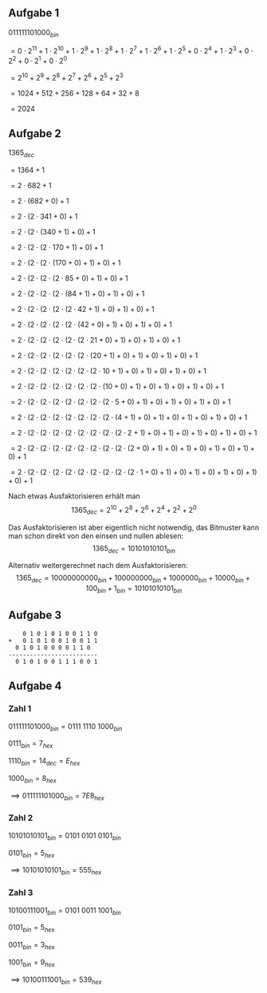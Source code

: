 ## Aufgabe 1
$011111101000_{bin}$

$= 0 \cdot 2^{11} + 1 \cdot 2^{10} + 1 \cdot 2^9 + 1 \cdot 2^8 + 1 \cdot 2^7 + 1 \cdot 2^6 + 1 \cdot 2^5 + 0 \cdot 2^4 + 1 \cdot 2^3 + 0 \cdot 2^2 + 0 \cdot 2^1 + 0 \cdot 2^0$

$= 2^{10} + 2^9 + 2^8 + 2^7 + 2^6 + 2^5 + 2^3$

$= 1024 + 512 + 256 + 128 + 64 + 32 + 8$

$= 2024$

## Aufgabe 2
$1365_{dec}$

$=1364 + 1$

$= 2 \cdot 682 + 1$

$= 2 \cdot (682 + 0) + 1$

$= 2 \cdot (2 \cdot 341 + 0) + 1$

$= 2 \cdot (2 \cdot (340 + 1) + 0) + 1$

$= 2 \cdot (2 \cdot (2 \cdot 170 + 1) + 0) + 1$

$= 2 \cdot (2 \cdot (2 \cdot (170 + 0) + 1) + 0) + 1$

$= 2 \cdot (2 \cdot (2 \cdot (2 \cdot 85 + 0) + 1) + 0) + 1$

$= 2 \cdot (2 \cdot (2 \cdot (2 \cdot (84 + 1) + 0) + 1) + 0) + 1$

$= 2 \cdot (2 \cdot (2 \cdot (2 \cdot (2 \cdot 42 + 1) + 0) + 1) + 0) + 1$

$= 2 \cdot (2 \cdot (2 \cdot (2 \cdot (2 \cdot (42 + 0) + 1) + 0) + 1) + 0) + 1$

$= 2 \cdot (2 \cdot (2 \cdot (2 \cdot (2 \cdot (2 \cdot 21 + 0) + 1) + 0) + 1) + 0) + 1$

$= 2 \cdot (2 \cdot (2 \cdot (2 \cdot (2 \cdot (2 \cdot (20 + 1) + 0) + 1) + 0) + 1) + 0) + 1$

$= 2 \cdot (2 \cdot (2 \cdot (2 \cdot (2 \cdot (2 \cdot (2 \cdot 10 + 1) + 0) + 1) + 0) + 1) + 0) + 1$

$= 2 \cdot (2 \cdot (2 \cdot (2 \cdot (2 \cdot (2 \cdot (2 \cdot (10 + 0) + 1) + 0) + 1) + 0) + 1) + 0) + 1$

$= 2 \cdot (2 \cdot (2 \cdot (2 \cdot (2 \cdot (2 \cdot (2 \cdot (2 \cdot 5 + 0) + 1) + 0) + 1) + 0) + 1) + 0) + 1$

$= 2 \cdot (2 \cdot (2 \cdot (2 \cdot (2 \cdot (2 \cdot (2 \cdot (2 \cdot (4 + 1) + 0) + 1) + 0) + 1) + 0) + 1) + 0) + 1$

$= 2 \cdot (2 \cdot (2 \cdot (2 \cdot (2 \cdot (2 \cdot (2 \cdot (2 \cdot (2 \cdot 2 + 1) + 0) + 1) + 0) + 1) + 0) + 1) + 0) + 1$

$= 2 \cdot (2 \cdot (2 \cdot (2 \cdot (2 \cdot (2 \cdot (2 \cdot (2 \cdot (2 \cdot (2 + 0) + 1) + 0) + 1) + 0) + 1) + 0) + 1) + 0) + 1$

$= 2 \cdot (2 \cdot (2 \cdot (2 \cdot (2 \cdot (2 \cdot (2 \cdot (2 \cdot (2 \cdot (2 \cdot 1 + 0) + 1) + 0) + 1) + 0) + 1) + 0) + 1) + 0) + 1$

Nach etwas Ausfaktorisieren erhält man
$$1365_{dec} = 2^{10} + 2^8 + 2^6 + 2^4 + 2^2 + 2^0$$

Das Ausfaktorisieren ist aber eigentlich nicht notwendig, das Bitmuster kann man schon direkt von den einsen und nullen ablesen:
$$1365_{dec} = 10101010101_{bin}$$

Alternativ weitergerechnet nach dem Ausfaktorisieren:
$$1365_{dec} = 10000000000_{bin} + 100000000_{bin} + 1000000_{bin} + 10000_{bin} + 100_{bin} + 1_{bin} = 10101010101_{bin}$$

## Aufgabe 3
```
    0 1 0 1 0 1 0 0 1 1 0
+   0 1 0 1 0 0 1 0 0 1 1
  0 1 0 1 0 0 0 0 1 1 0
-------------------------
  0 1 0 1 0 0 1 1 1 0 0 1
```

## Aufgabe 4

### Zahl 1
$011111101000_{bin} = 0111~1110~1000_{bin}$

$0111_{bin} = 7_{hex}$

$1110_{bin} = 14_{dec} = E_{hex}$

$1000_{bin} = 8_{hex}$

$\implies 011111101000_{bin} = 7E8_{hex}$

### Zahl 2
$10101010101_{bin} = 0101~0101~0101_{bin}$

$0101_{bin} = 5_{hex}$

$\implies 10101010101_{bin} = 555_{hex}$

### Zahl 3
$10100111001_{bin} = 0101~0011~1001_{bin}$

$0101_{bin} = 5_{hex}$

$0011_{bin} = 3_{hex}$

$1001_{bin} = 9_{hex}$

$\implies 10100111001_{bin} = 539_{hex}$
